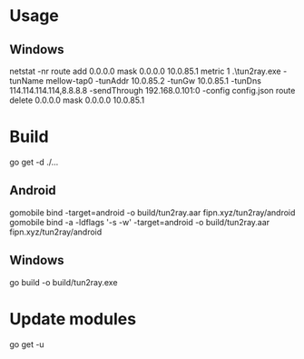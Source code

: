 # Usage
## Windows
netstat -nr
route add 0.0.0.0 mask 0.0.0.0 10.0.85.1 metric 1
.\tun2ray.exe -tunName mellow-tap0 -tunAddr 10.0.85.2 -tunGw 10.0.85.1 -tunDns 114.114.114.114,8.8.8.8 -sendThrough 192.168.0.101:0 -config config.json
route delete 0.0.0.0 mask 0.0.0.0 10.0.85.1 

# Build
go get -d ./...
## Android
gomobile bind -target=android -o build/tun2ray.aar fipn.xyz/tun2ray/android
gomobile bind -a -ldflags '-s -w' -target=android -o build/tun2ray.aar fipn.xyz/tun2ray/android
## Windows
go build -o build/tun2ray.exe

# Update modules
go get -u